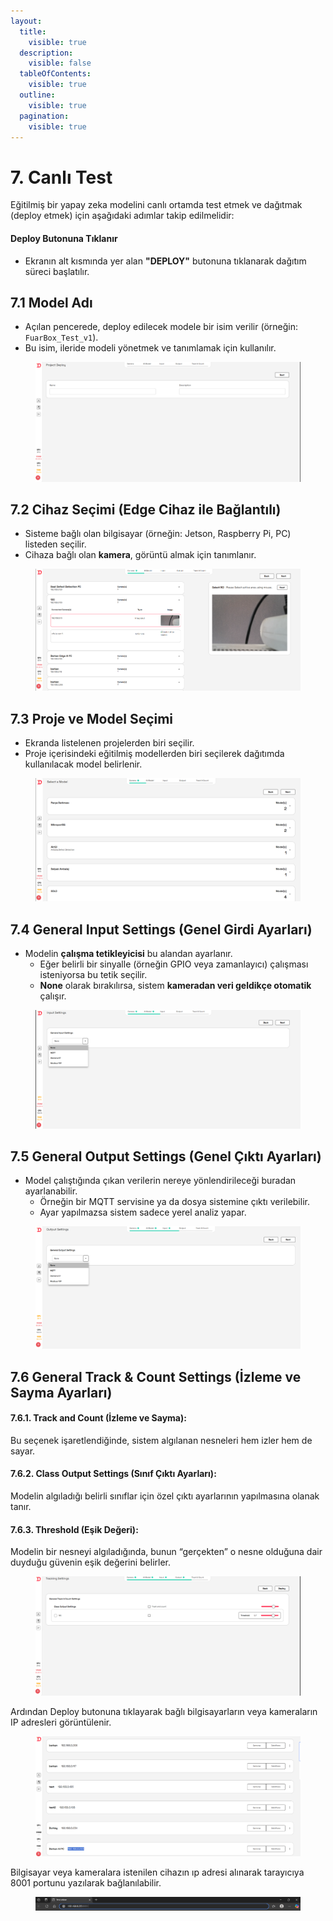 ```yaml
---
layout:
  title:
    visible: true
  description:
    visible: false
  tableOfContents:
    visible: true
  outline:
    visible: true
  pagination:
    visible: true
---
```


# 7. Canlı Test

Eğitilmiş bir yapay zeka modelini canlı ortamda test etmek ve dağıtmak (deploy etmek) için aşağıdaki adımlar takip edilmelidir:

#### **Deploy Butonuna Tıklanır**

* Ekranın alt kısmında yer alan **"DEPLOY"** butonuna tıklanarak dağıtım süreci başlatılır.

## 7.1 Model Adı

* Açılan pencerede, deploy edilecek modele bir isim verilir (örneğin: `FuarBox_Test_v1`).
* Bu isim, ileride modeli yönetmek ve tanımlamak için kullanılır.

<figure><img src=".gitbook/assets/image (33).png" alt=""><figcaption></figcaption></figure>

## 7.2 Cihaz Seçimi (Edge Cihaz ile Bağlantılı)

* Sisteme bağlı olan bilgisayar (örneğin: Jetson, Raspberry Pi, PC) listeden seçilir.
* Cihaza bağlı olan **kamera**, görüntü almak için tanımlanır.

<figure><img src=".gitbook/assets/image (35).png" alt="" width="563"><figcaption></figcaption></figure>

## 7.3 Proje ve Model Seçimi

* Ekranda listelenen projelerden biri seçilir.
* Proje içerisindeki eğitilmiş modellerden biri seçilerek dağıtımda kullanılacak model belirlenir.

<figure><img src=".gitbook/assets/image (36).png" alt=""><figcaption></figcaption></figure>

## 7.4 General Input Settings (Genel Girdi Ayarları)

* Modelin **çalışma tetikleyicisi** bu alandan ayarlanır.
  * Eğer belirli bir sinyalle (örneğin GPIO veya zamanlayıcı) çalışması isteniyorsa bu tetik seçilir.
  * **None** olarak bırakılırsa, sistem **kameradan veri geldikçe otomatik** çalışır.

<figure><img src=".gitbook/assets/image (37).png" alt=""><figcaption></figcaption></figure>

## 7.5 General Output Settings (Genel Çıktı Ayarları)

* Model çalıştığında çıkan verilerin nereye yönlendirileceği buradan ayarlanabilir.
  * Örneğin bir MQTT servisine ya da dosya sistemine çıktı verilebilir.
  * Ayar yapılmazsa sistem sadece yerel analiz yapar.

<figure><img src=".gitbook/assets/image (38).png" alt=""><figcaption></figcaption></figure>

## 7.6 General Track & Count Settings (İzleme ve Sayma Ayarları)

#### &#x20;      **7.6.1. Track and Count (İzleme ve Sayma):**&#x20;

&#x20;      Bu seçenek işaretlendiğinde, sistem algılanan nesneleri hem izler hem de sayar.   &#x20;

#### &#x20;      **7.6.2. Class Output Settings (Sınıf Çıktı Ayarları):**

&#x20;      Modelin algıladığı belirli sınıflar için özel çıktı ayarlarının yapılmasına olanak tanır.

#### &#x20;       **7.6.3. Threshold (Eşik Değeri):**

&#x20;      Modelin bir nesneyi algıladığında, bunun “gerçekten” o nesne olduğuna dair duyduğu güvenin eşik değerini belirler.

<figure><img src=".gitbook/assets/image (39).png" alt=""><figcaption></figcaption></figure>

Ardından Deploy butonuna tıklayarak bağlı bilgisayarların veya kameraların IP adresleri görüntülenir.

<figure><img src=".gitbook/assets/image (40).png" alt=""><figcaption></figcaption></figure>

Bilgisayar veya kameralara istenilen cihazın ıp adresi alınarak tarayıcıya 8001 portunu yazılarak bağlanılabilir.

<figure><img src=".gitbook/assets/image (41).png" alt=""><figcaption></figcaption></figure>

